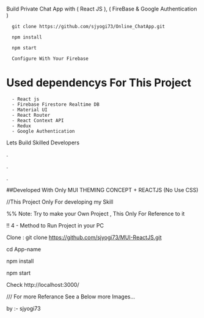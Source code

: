 Build Private Chat App with ( React JS ), ( FireBase & Google Authentication )


      git clone https://github.com/sjyogi73/Online_ChatApp.git
      
      npm install
      
      npm start
      
      Configure With Your Firebase
      
 # Used dependencys For This Project
      - React js
      - Firebase Firestore Realtime DB
      - Material UI
      - React Router
      - React Context API
      - Redux
      - Google Authentication






Lets Build Skilled  Developers

.

.

.


##Developed With Only MUI THEMING CONCEPT + REACTJS (No Use CSS)

//This Project Only For developing my Skill  

%% Note: Try to make your Own Project , This Only For Reference to it


!! 4 - Method to Run Project in your PC

   Clone : git clone https://github.com/sjyogi73/MUI-ReactJS.git

   cd App-name

   npm install 

   npm start

   Check http://localhost:3000/

/// For more Referance See a Below more Images...




by :- sjyogi73

